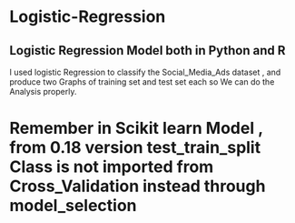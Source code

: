 # Logistic-Regression
## Logistic Regression Model both in Python and R

I used logistic Regression to classify the Social_Media_Ads dataset , and produce two Graphs of training set and test set each so We can do the Analysis properly.

# Remember in Scikit learn Model , from 0.18 version test_train_split Class is not imported from Cross_Validation instead through model_selection
